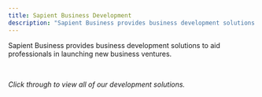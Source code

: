 ```yaml
---
title: Sapient Business Development
description: "Sapient Business provides business development solutions to aid professionals in launching new business ventures."
---
```


<p>Sapient Business provides business development solutions to aid professionals in launching new business ventures.</p>
<br>
<p><i>Click through to view all of our development solutions.</i></p>
